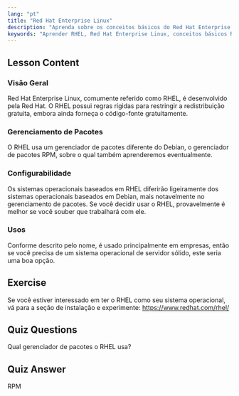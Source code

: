 ```yaml
---
lang: "pt"
title: "Red Hat Enterprise Linux"
description: "Aprenda sobre os conceitos básicos do Red Hat Enterprise Linux (RHEL), seu gerenciador de pacotes RPM e usos empresariais. Entenda as principais diferenças e benefícios do RHEL."
keywords: "Aprender RHEL, Red Hat Enterprise Linux, conceitos básicos RHEL, gerenciador de pacotes RPM, SO de servidor Linux, RHEL para iniciantes, guia RHEL"
---
```


## Lesson Content

### Visão Geral

Red Hat Enterprise Linux, comumente referido como RHEL, é desenvolvido pela Red Hat. O RHEL possui regras rígidas para restringir a redistribuição gratuita, embora ainda forneça o código-fonte gratuitamente.

### Gerenciamento de Pacotes

O RHEL usa um gerenciador de pacotes diferente do Debian, o gerenciador de pacotes RPM, sobre o qual também aprenderemos eventualmente.

### Configurabilidade

Os sistemas operacionais baseados em RHEL diferirão ligeiramente dos sistemas operacionais baseados em Debian, mais notavelmente no gerenciamento de pacotes. Se você decidir usar o RHEL, provavelmente é melhor se você souber que trabalhará com ele.

### Usos

Conforme descrito pelo nome, é usado principalmente em empresas, então se você precisa de um sistema operacional de servidor sólido, este seria uma boa opção.

## Exercise

Se você estiver interessado em ter o RHEL como seu sistema operacional, vá para a seção de instalação e experimente: <https://www.redhat.com/rhel/>

## Quiz Questions

Qual gerenciador de pacotes o RHEL usa?

## Quiz Answer

RPM
